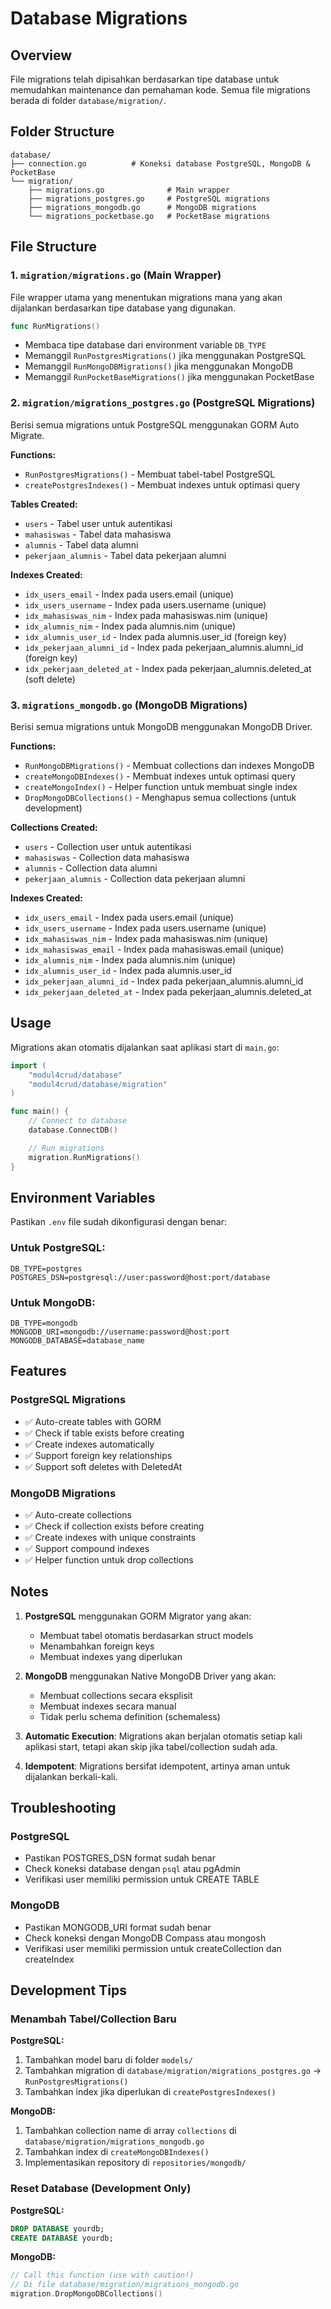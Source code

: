 # Database Migrations

## Overview
File migrations telah dipisahkan berdasarkan tipe database untuk memudahkan maintenance dan pemahaman kode. Semua file migrations berada di folder `database/migration/`.

## Folder Structure

```
database/
├── connection.go          # Koneksi database PostgreSQL, MongoDB & PocketBase
└── migration/
    ├── migrations.go              # Main wrapper
    ├── migrations_postgres.go     # PostgreSQL migrations
    ├── migrations_mongodb.go      # MongoDB migrations
    └── migrations_pocketbase.go   # PocketBase migrations
```

## File Structure

### 1. `migration/migrations.go` (Main Wrapper)
File wrapper utama yang menentukan migrations mana yang akan dijalankan berdasarkan tipe database yang digunakan.

```go
func RunMigrations()
```
- Membaca tipe database dari environment variable `DB_TYPE`
- Memanggil `RunPostgresMigrations()` jika menggunakan PostgreSQL
- Memanggil `RunMongoDBMigrations()` jika menggunakan MongoDB
- Memanggil `RunPocketBaseMigrations()` jika menggunakan PocketBase

### 2. `migration/migrations_postgres.go` (PostgreSQL Migrations)
Berisi semua migrations untuk PostgreSQL menggunakan GORM Auto Migrate.

**Functions:**
- `RunPostgresMigrations()` - Membuat tabel-tabel PostgreSQL
- `createPostgresIndexes()` - Membuat indexes untuk optimasi query

**Tables Created:**
- `users` - Tabel user untuk autentikasi
- `mahasiswas` - Tabel data mahasiswa
- `alumnis` - Tabel data alumni
- `pekerjaan_alumnis` - Tabel data pekerjaan alumni

**Indexes Created:**
- `idx_users_email` - Index pada users.email (unique)
- `idx_users_username` - Index pada users.username (unique)
- `idx_mahasiswas_nim` - Index pada mahasiswas.nim (unique)
- `idx_alumnis_nim` - Index pada alumnis.nim (unique)
- `idx_alumnis_user_id` - Index pada alumnis.user_id (foreign key)
- `idx_pekerjaan_alumni_id` - Index pada pekerjaan_alumnis.alumni_id (foreign key)
- `idx_pekerjaan_deleted_at` - Index pada pekerjaan_alumnis.deleted_at (soft delete)

### 3. `migrations_mongodb.go` (MongoDB Migrations)
Berisi semua migrations untuk MongoDB menggunakan MongoDB Driver.

**Functions:**
- `RunMongoDBMigrations()` - Membuat collections dan indexes MongoDB
- `createMongoDBIndexes()` - Membuat indexes untuk optimasi query
- `createMongoIndex()` - Helper function untuk membuat single index
- `DropMongoDBCollections()` - Menghapus semua collections (untuk development)

**Collections Created:**
- `users` - Collection user untuk autentikasi
- `mahasiswas` - Collection data mahasiswa
- `alumnis` - Collection data alumni
- `pekerjaan_alumnis` - Collection data pekerjaan alumni

**Indexes Created:**
- `idx_users_email` - Index pada users.email (unique)
- `idx_users_username` - Index pada users.username (unique)
- `idx_mahasiswas_nim` - Index pada mahasiswas.nim (unique)
- `idx_mahasiswas_email` - Index pada mahasiswas.email (unique)
- `idx_alumnis_nim` - Index pada alumnis.nim (unique)
- `idx_alumnis_user_id` - Index pada alumnis.user_id
- `idx_pekerjaan_alumni_id` - Index pada pekerjaan_alumnis.alumni_id
- `idx_pekerjaan_deleted_at` - Index pada pekerjaan_alumnis.deleted_at

## Usage

Migrations akan otomatis dijalankan saat aplikasi start di `main.go`:

```go
import (
    "modul4crud/database"
    "modul4crud/database/migration"
)

func main() {
    // Connect to database
    database.ConnectDB()

    // Run migrations
    migration.RunMigrations()
}
```

## Environment Variables

Pastikan `.env` file sudah dikonfigurasi dengan benar:

### Untuk PostgreSQL:
```env
DB_TYPE=postgres
POSTGRES_DSN=postgresql://user:password@host:port/database
```

### Untuk MongoDB:
```env
DB_TYPE=mongodb
MONGODB_URI=mongodb://username:password@host:port
MONGODB_DATABASE=database_name
```

## Features

### PostgreSQL Migrations
- ✅ Auto-create tables with GORM
- ✅ Check if table exists before creating
- ✅ Create indexes automatically
- ✅ Support foreign key relationships
- ✅ Support soft deletes with DeletedAt

### MongoDB Migrations
- ✅ Auto-create collections
- ✅ Check if collection exists before creating
- ✅ Create indexes with unique constraints
- ✅ Support compound indexes
- ✅ Helper function untuk drop collections

## Notes

1. **PostgreSQL** menggunakan GORM Migrator yang akan:
   - Membuat tabel otomatis berdasarkan struct models
   - Menambahkan foreign keys
   - Membuat indexes yang diperlukan

2. **MongoDB** menggunakan Native MongoDB Driver yang akan:
   - Membuat collections secara eksplisit
   - Membuat indexes secara manual
   - Tidak perlu schema definition (schemaless)

3. **Automatic Execution**: Migrations akan berjalan otomatis setiap kali aplikasi start, tetapi akan skip jika tabel/collection sudah ada.

4. **Idempotent**: Migrations bersifat idempotent, artinya aman untuk dijalankan berkali-kali.

## Troubleshooting

### PostgreSQL
- Pastikan POSTGRES_DSN format sudah benar
- Check koneksi database dengan `psql` atau pgAdmin
- Verifikasi user memiliki permission untuk CREATE TABLE

### MongoDB
- Pastikan MONGODB_URI format sudah benar
- Check koneksi dengan MongoDB Compass atau mongosh
- Verifikasi user memiliki permission untuk createCollection dan createIndex

## Development Tips

### Menambah Tabel/Collection Baru

**PostgreSQL:**
1. Tambahkan model baru di folder `models/`
2. Tambahkan migration di `database/migration/migrations_postgres.go` → `RunPostgresMigrations()`
3. Tambahkan index jika diperlukan di `createPostgresIndexes()`

**MongoDB:**
1. Tambahkan collection name di array `collections` di `database/migration/migrations_mongodb.go`
2. Tambahkan index di `createMongoDBIndexes()`
3. Implementasikan repository di `repositories/mongodb/`

### Reset Database (Development Only)

**PostgreSQL:**
```sql
DROP DATABASE yourdb;
CREATE DATABASE yourdb;
```

**MongoDB:**
```go
// Call this function (use with caution!)
// Di file database/migration/migrations_mongodb.go
migration.DropMongoDBCollections()
```

